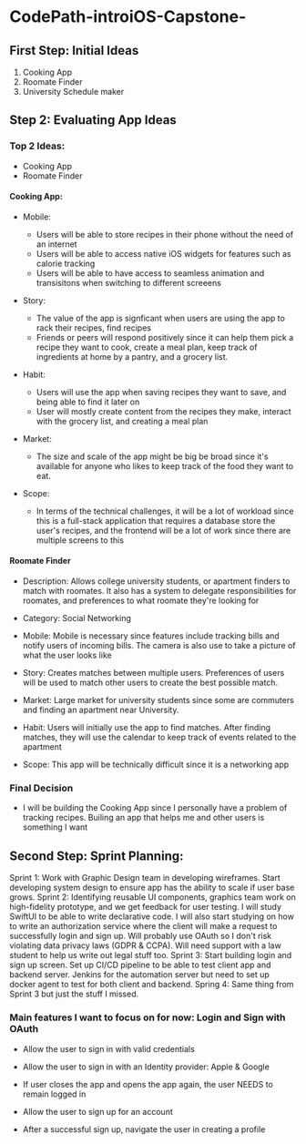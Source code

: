 # CodePath-introiOS-Capstone-

##    First Step: Initial Ideas

1. Cooking App
2. Roomate Finder
3. University Schedule maker


## Step 2: Evaluating App Ideas
### Top 2 Ideas:
- Cooking App
- Roomate Finder


#### Cooking App:
- Mobile:
    - Users will be able to store recipes in their phone without the need of an internet
    - Users will be able to access native iOS widgets for features such as calorie tracking
    - Users will be able to have access to seamless animation and transisitons when switching to different screeens

- Story:
    - The value of the app is signficant when users are using the app to rack their recipes, find recipes
    - Friends or peers will respond positively since it can help them pick a recipe they want to cook, create a meal plan, keep track of ingredients at home by a pantry, and a grocery list.

- Habit:
    - Users will use the app when saving recipes they want to save, and being able to find it later on
    - User will mostly create content from the recipes they make, interact with the grocery list, and creating a meal plan

- Market:
    - The size and scale of the app might be big be broad since it's available for anyone who likes to keep track of the food they want to eat.
    
- Scope: 
    - In terms of the technical challenges, it will be a lot of workload since this is a full-stack application that requires a database store the user's recipes, and the frontend will be a lot of work since there are multiple screens to this


#### Roomate Finder
- Description: Allows college university students, or apartment finders to match with roomates. It also has a system to delegate responsibilities for roomates, and preferences to what roomate they're looking for
- Category: Social Networking
- Mobile: Mobile is necessary since features include tracking bills and notify users of incoming bills. The camera is also use to take a picture of what the user looks like
- Story: Creates matches between multiple users. Preferences of users will be used to match other users to create the best possible match.
- Market: Large market for university students since some are commuters and finding an apartment near University.
- Habit: Users will initially use the app to find matches. After finding matches, they will use the calendar to keep track of events related to the apartment


- Scope: This app will be technically difficult since it is a networking app

### Final Decision
- I will be building the Cooking App since I personally have a problem of tracking recipes. Builing an app that helps me and other users is something I want

## Second Step: Sprint Planning:
Sprint 1: Work with Graphic Design team in developing wireframes. Start developing system design to ensure app has the ability to scale if user base grows.
Sprint 2: Identifying reusable UI components, graphics team work on high-fidelity prototype, and we get feedback for user testing. I will study SwiftUI to be able to write declarative code. I will also start studying on how to write an authorization service where the client will make a request to successfully login and sign up. Will probably use OAuth so I don't risk violating data privacy laws (GDPR & CCPA). Will need support with a law student to help us write out legal stuff too.
Sprint 3: Start building login and sign up screen. Set up CI/CD pipeline to be able to test client app and backend server. Jenkins for the automation server but need to set up docker agent to test for both client and backend. 
Spring 4: Same thing from Sprint 3 but just the stuff I missed.


### Main features I want to focus on for now: Login and Sign with OAuth
- Allow the user to sign in with valid credentials
- Allow the user to sign in with an Identity provider: Apple & Google
- If user closes the app and opens the app again, the user NEEDS to remain logged in

- Allow the user to sign up for an account
- After a successful sign up, navigate the user in creating a profile


